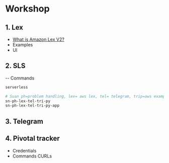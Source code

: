 # Workshop

## 1. Lex

- [What is Amazon Lex V2?](https://docs.aws.amazon.com/lexv2/latest/dg/what-is.html)
- Examples
- UI

## 2. SLS

-- Commands

```sh
serverless

# Suan ph=problem handling, lex= aws lex, tel= telegram, trip=aws example for Book a trip, 
sn-ph-lex-tel-tri-py
sn-ph-lex-tel-tri-py-app

```

## 3. Telegram

## 4. Pivotal tracker

- Credentials
- Commands CURLs
